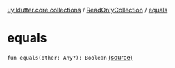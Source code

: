 [uy.klutter.core.collections](../index.md) / [ReadOnlyCollection](index.md) / [equals](.)


# equals
<code>fun equals(other: Any?): Boolean</code> [(source)](https://github.com/kohesive/klutter/blob/master/core-jdk6/src/main/kotlin/uy/klutter/core/common/Immutable.kt#L47)<br/>

